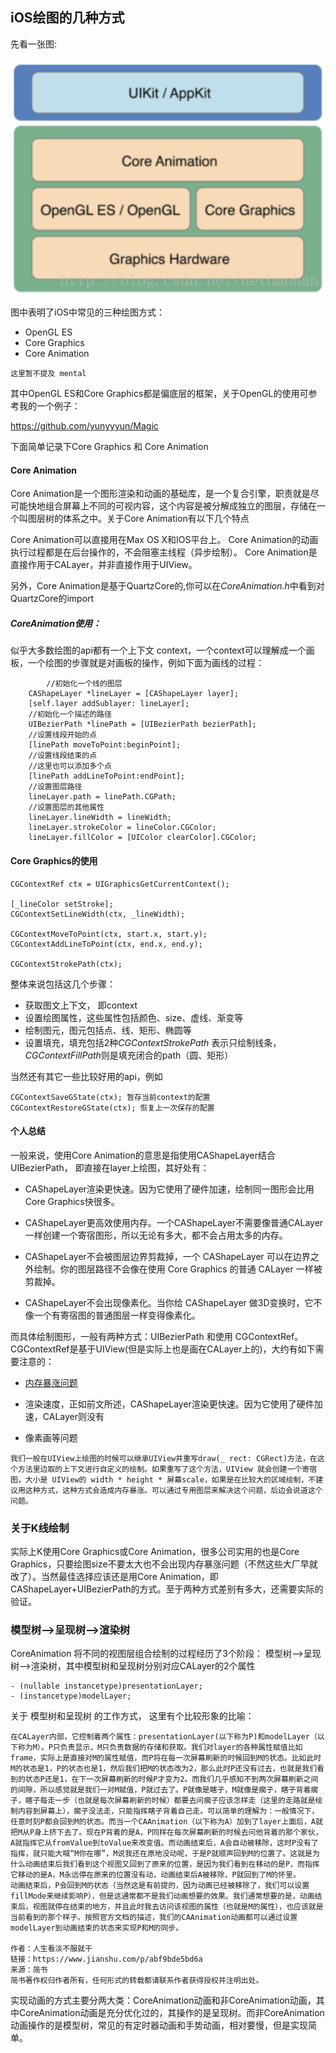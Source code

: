 ## iOS绘图的几种方式

先看一张图:

![](/img/02-12.png)

图中表明了iOS中常见的三种绘图方式：

* OpenGL ES
* Core Graphics
* Core Animation

```这里暂不提及 mental```

其中OpenGL ES和Core Graphics都是偏底层的框架，关于OpenGL的使用可参考我的一个例子：

https://github.com/yunyyyun/Magic

下面简单记录下Core Graphics 和 Core Animation

#### Core Animation

Core Animation是一个图形渲染和动画的基础库，是一个复合引擎，职责就是尽可能快地组合屏幕上不同的可视内容，这个内容是被分解成独立的图层，存储在一个叫图层树的体系之中。关于Core Animation有以下几个特点

Core Animation可以直接用在Max OS X和IOS平台上。
Core Animation的动画执行过程都是在后台操作的，不会阻塞主线程（异步绘制）。
Core Animation是直接作用于CALayer，并非直接作用于UIView。

另外，Core Animation是基于QuartzCore的,你可以在*CoreAnimation.h*中看到对QuartzCore的import

##### CoreAnimation使用：

似乎大多数绘图的api都有一个上下文 context，一个context可以理解成一个画板，一个绘图的步骤就是对画板的操作，例如下面为画线的过程：

```
		//初始化一个线的图层
    CAShapeLayer *lineLayer = [CAShapeLayer layer];
    [self.layer addSublayer: lineLayer];
    //初始化一个描述的路径
    UIBezierPath *linePath = [UIBezierPath bezierPath];
    //设置线段开始的点
    [linePath moveToPoint:beginPoint];
    //设置线段结束的点
    //这里也可以添加多个点
    [linePath addLineToPoint:endPoint];
    //设置图层路径
    lineLayer.path = linePath.CGPath;
    //设置图层的其他属性
    lineLayer.lineWidth = lineWidth;
    lineLayer.strokeColor = lineColor.CGColor;
    lineLayer.fillColor = [UIColor clearColor].CGColor;
```

#### Core Graphics的使用

```
CGContextRef ctx = UIGraphicsGetCurrentContext();

[_lineColor setStroke];
CGContextSetLineWidth(ctx, _lineWidth);

CGContextMoveToPoint(ctx, start.x, start.y);
CGContextAddLineToPoint(ctx, end.x, end.y);

CGContextStrokePath(ctx);

```

整体来说包括这几个步骤：

* 获取图文上下文， 即context
* 设置绘图属性，这些属性包括颜色、size、虚线、渐变等
* 绘制图元，图元包括点、线、矩形、椭圆等
* 设置填充，填充包括2种*CGContextStrokePath* 表示只绘制线条，*CGContextFillPath*则是填充闭合的path（圆、矩形）

当然还有其它一些比较好用的api，例如

```
CGContextSaveGState(ctx); 暂存当前context的配置
CGContextRestoreGState(ctx); 恢复上一次保存的配置
```

#### 个人总结

一般来说，使用Core Animation的意思是指使用CAShapeLayer结合UIBezierPath， 即直接在layer上绘图，其好处有：

* CAShapeLayer渲染更快速。因为它使用了硬件加速，绘制同一图形会比用Core Graphics快很多。

* CAShapeLayer更高效使用内存。一个CAShapeLayer不需要像普通CALayer一样创建一个寄宿图形，所以无论有多大，都不会占用太多的内存。

* CAShapeLayer不会被图层边界剪裁掉，一个 CAShapeLayer 可以在边界之外绘制。你的图层路径不会像在使用 Core Graphics 的普通 CALayer 一样被剪裁掉。

* CAShapeLayer不会出现像素化。当你给 CAShapeLayer 做3D变换时，它不像一个有寄宿图的普通图层一样变得像素化。

而具体绘制图形，一般有两种方式：UIBezierPath 和使用 CGContextRef。CGContextRef是基于UIView(但是实际上也是画在CALayer上的)，大约有如下需要注意的：

* [内存暴涨问题](https://mp.weixin.qq.com/s?__biz=MjM5NTIyNTUyMQ==&mid=447105405&idx=1&sn=054dc54289a98e8a39f2b9386f4f620e&scene=23&srcid=0108RhyzhXk9wUwQvnW3cmZT#rd)

* 渲染速度，正如前文所述，CAShapeLayer渲染更快速。因为它使用了硬件加速，CALayer则没有
* 像素画等问题

```
我们一般在UIView上绘图的时候可以继承UIView并重写draw(_ rect: CGRect)方法，在这个方法里边取的上下文进行自定义的绘制。如果重写了这个方法，UIView 就会创建一个寄宿图，大小是 UIView的 width * height * 屏幕scale，如果是在比较大的区域绘制，不建议用这种方式，这种方式会造成内存暴涨。可以通过专用图层来解决这个问题，后边会说道这个问题。
```

### 关于K线绘制

实际上K使用Core Graphics或Core Animation，很多公司实用的也是Core Graphics，只要绘图size不要太大也不会出现内存暴涨问题（不然这些大厂早就改了）。当然最佳选择应该还是用Core Animation，即CAShapeLayer+UIBezierPath的方式。至于两种方式差别有多大，还需要实际的验证。

### 模型树-->呈现树-->渲染树

CoreAnimation 将不同的视图层组合绘制的过程经历了3个阶段： 模型树-->呈现树-->渲染树，其中模型树和呈现树分别对应CALayer的2个属性

```
- (nullable instancetype)presentationLayer;
- (instancetype)modelLayer;
```

关于 模型树和呈现树 的工作方式， 这里有个比较形象的比喻：

```
在CALayer内部，它控制着两个属性：presentationLayer(以下称为P)和modelLayer（以下称为M）。P只负责显示，M只负责数据的存储和获取。我们对layer的各种属性赋值比如frame，实际上是直接对M的属性赋值，而P将在每一次屏幕刷新的时候回到M的状态。比如此时M的状态是1，P的状态也是1，然后我们把M的状态改为2，那么此时P还没有过去，也就是我们看到的状态P还是1，在下一次屏幕刷新的时候P才变为2。而我们几乎感知不到两次屏幕刷新之间的间隙，所以感觉就是我们一对M赋值，P就过去了。P就像是瞎子，M就像是瘸子，瞎子背着瘸子，瞎子每走一步（也就是每次屏幕刷新的时候）都要去问瘸子应该怎样走（这里的走路就是绘制内容到屏幕上），瘸子没法走，只能指挥瞎子背着自己走。可以简单的理解为：一般情况下，任意时刻P都会回到M的状态。而当一个CAAnimation（以下称为A）加到了layer上面后，A就把M从P身上挤下去了。现在P背着的是A，P同样在每次屏幕刷新的时候去问他背着的那个家伙，A就指挥它从fromValue到toValue来改变值。而动画结束后，A会自动被移除，这时P没有了指挥，就只能大喊“M你在哪”，M说我还在原地没动呢，于是P就顺声回到M的位置了。这就是为什么动画结束后我们看到这个视图又回到了原来的位置，是因为我们看到在移动的是P，而指挥它移动的是A，M永远停在原来的位置没有动，动画结束后A被移除，P就回到了M的怀里。
动画结束后，P会回到M的状态（当然这是有前提的，因为动画已经被移除了，我们可以设置fillMode来继续影响P），但是这通常都不是我们动画想要的效果。我们通常想要的是，动画结束后，视图就停在结束的地方，并且此时我去访问该视图的属性（也就是M的属性），也应该就是当前看到的那个样子。按照官方文档的描述，我们的CAAnimation动画都可以通过设置modelLayer到动画结束的状态来实现P和M的同步。

作者：人生看淡不服就干
链接：https://www.jianshu.com/p/abf9bde5bd6a
来源：简书
简书著作权归作者所有，任何形式的转载都请联系作者获得授权并注明出处。
```

实现动画的方式主要分两大类：CoreAnimation动画和非CoreAnimation动画，其中CoreAnimation动画是充分优化过的，其操作的是呈现树。而非CoreAnimation动画操作的是模型树，常见的有定时器动画和手势动画，相对要慢，但是实现简单。